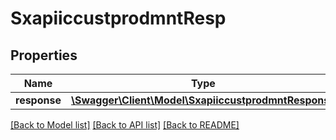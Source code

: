 # SxapiiccustprodmntResp

## Properties
Name | Type | Description | Notes
------------ | ------------- | ------------- | -------------
**response** | [**\Swagger\Client\Model\SxapiiccustprodmntResponse**](SxapiiccustprodmntResponse.md) |  | [optional] 

[[Back to Model list]](../README.md#documentation-for-models) [[Back to API list]](../README.md#documentation-for-api-endpoints) [[Back to README]](../README.md)


